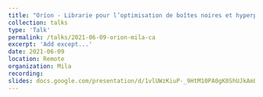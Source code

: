 ```yaml
---
title: "Oríon - Librarie pour l’optimisation de boîtes noires et hyperparamètres"
collection: talks
type: 'Talk'
permalink: /talks/2021-06-09-orion-mila-ca
excerpt: 'Add except...'
date: 2021-06-09
location: Remote
organization: Mila
recording:
slides: docs.google.com/presentation/d/1vlUWzKiuP-_9HtM10PA0gK0ShUJkAmLNV0ZQQrE0n_s/edit?usp=sharing
---
```

